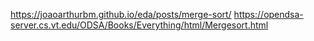 https://joaoarthurbm.github.io/eda/posts/merge-sort/
https://opendsa-server.cs.vt.edu/ODSA/Books/Everything/html/Mergesort.html
